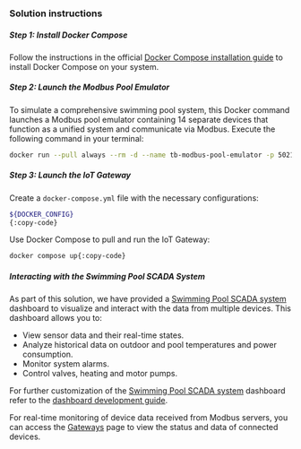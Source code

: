 ### Solution instructions

##### Step 1: Install Docker Compose 

Follow the instructions in the official [Docker Compose installation guide](https://docs.docker.com/compose/install/) to install Docker Compose on your system.

##### Step 2: Launch the Modbus Pool Emulator

To simulate a comprehensive swimming pool system, this Docker command launches a Modbus pool emulator containing 14 separate devices that function as a unified system and communicate via Modbus. 
Execute the following command in your terminal: 

```bash
docker run --pull always --rm -d --name tb-modbus-pool-emulator -p 5021-5034:5021-5034 thingsboard/tb-modbus-pool-emulator:1.0-stable && docker logs -f tb-modbus-pool-emulator{:copy-code}
```

##### Step 3: Launch the IoT Gateway

Create a `docker-compose.yml` file with the necessary configurations:

```bash 
${DOCKER_CONFIG}
{:copy-code}
```

Use Docker Compose to pull and run the IoT Gateway:

```bash
docker compose up{:copy-code}
```

##### Interacting with the Swimming Pool SCADA System

As part of this solution, we have provided a <a href="${MAIN_DASHBOARD_URL}" target="_blank">Swimming Pool SCADA system</a> dashboard to visualize and interact with the data from multiple devices.
This dashboard allows you to:

- View sensor data and their real-time states.
- Analyze historical data on outdoor and pool temperatures and power consumption.
- Monitor system alarms.
- Control valves, heating and motor pumps.

For further customization of the <a href="${MAIN_DASHBOARD_URL}" target="_blank">Swimming Pool SCADA system</a> dashboard refer to the <a href="${DOCS_BASE_URL}/user-guide/dashboards/" target="_blank">dashboard development guide</a>.

For real-time monitoring of device data received from Modbus servers, you can access the <a href="${GATEWAYS_URL}" target="_blank">Gateways</a> page to view the status and data of connected devices.